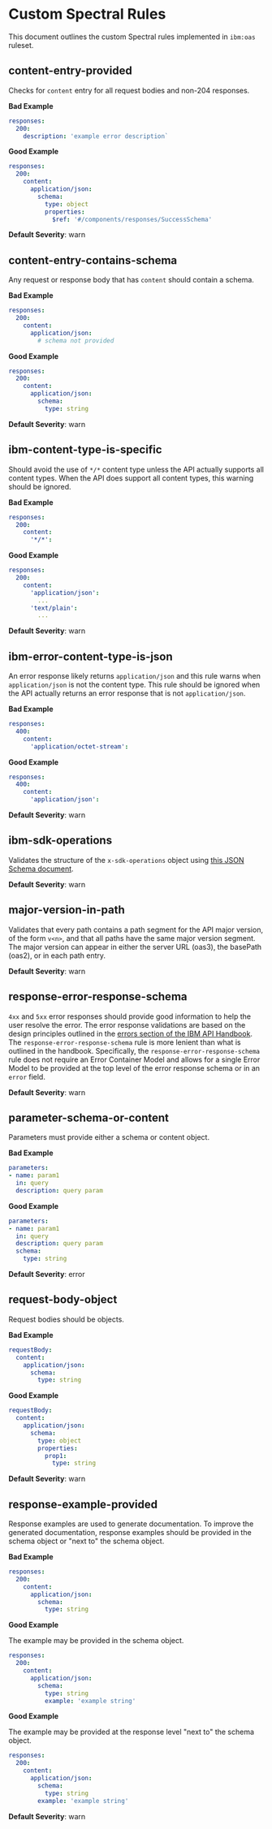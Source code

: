 # Custom Spectral Rules

This document outlines the custom Spectral rules implemented in `ibm:oas` ruleset.

## content-entry-provided

Checks for `content` entry for all request bodies and non-204 responses.

**Bad Example**

```yaml
responses:
  200:
    description: 'example error description`
```

**Good Example**

```yaml
responses:
  200:
    content:
      application/json:
        schema:
          type: object
          properties:
            $ref: '#/components/responses/SuccessSchema'
```

**Default Severity**: warn

## content-entry-contains-schema

Any request or response body that has `content` should contain a schema.

**Bad Example**

```yaml
responses:
  200:
    content:
      application/json:
        # schema not provided
```

**Good Example**

```yaml
responses:
  200:
    content:
      application/json:
        schema:
          type: string
```

**Default Severity**: warn

## ibm-content-type-is-specific

Should avoid the use of `*/*` content type unless the API actually supports all content types. When the API does support all content types, this warning should be ignored.

**Bad Example**

```yaml
responses:
  200:
    content:
      '*/*':
```

**Good Example**

```yaml
responses:
  200:
    content:
      'application/json':
        ...
      'text/plain':
        ...
```

**Default Severity**: warn

## ibm-error-content-type-is-json

An error response likely returns `application/json` and this rule warns when `application/json` is not the content type. This rule should be ignored when the API actually returns an error response that is not `application/json`.

**Bad Example**

```yaml
responses:
  400:
    content:
      'application/octet-stream':
```

**Good Example**

```yaml
responses:
  400:
    content:
      'application/json':
```

**Default Severity**: warn

## ibm-sdk-operations

Validates the structure of the `x-sdk-operations` object using [this JSON Schema document](/src/spectral/schemas/x-sdk-operations.json).

**Default Severity**: warn

## major-version-in-path

Validates that every path contains a path segment for the API major version, of the form `v<n>`, and that all paths have the same major version segment. The major version can appear in either the server URL (oas3), the basePath (oas2), or in each path entry.

**Default Severity**: warn

## response-error-response-schema

`4xx` and `5xx` error responses should provide good information to help the user resolve the error. The error response validations are based on the design principles outlined in the [errors section of the IBM API Handbook](https://cloud.ibm.com/docs/api-handbook?topic=api-handbook-errors). The `response-error-response-schema` rule is more lenient than what is outlined in the handbook. Specifically, the `response-error-response-schema` rule does not require an Error Container Model and allows for a single Error Model to be provided at the top level of the error response schema or in an `error` field.

**Default Severity**: warn

## parameter-schema-or-content

Parameters must provide either a schema or content object.

**Bad Example**

```yaml
parameters:
- name: param1
  in: query
  description: query param
```

**Good Example**

```yaml
parameters:
- name: param1
  in: query
  description: query param
  schema:
    type: string
```

**Default Severity**: error

## request-body-object

Request bodies should be objects.

**Bad Example**

```yaml
requestBody:
  content:
    application/json:
      schema:
        type: string
```

**Good Example**

```yaml
requestBody:
  content:
    application/json:
      schema:
        type: object
        properties:
          prop1:
            type: string
```

**Default Severity**: warn

## response-example-provided

Response examples are used to generate documentation. To improve the generated documentation, response examples should be provided in the schema object or "next to" the schema object.

**Bad Example**

```yaml
responses:
  200:
    content:
      application/json:
        schema:
          type: string
```

**Good Example**

The example may be provided in the schema object.

```yaml
responses:
  200:
    content:
      application/json:
        schema:
          type: string
          example: 'example string'
```

**Good Example**

The example may be provided at the response level "next to" the schema object.

```yaml
responses:
  200:
    content:
      application/json:
        schema:
          type: string
        example: 'example string'
```

**Default Severity**: warn

